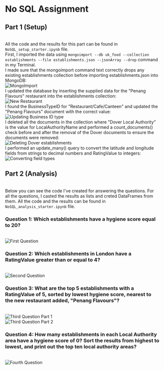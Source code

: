 # No SQL Assignment

## Part 1 (Setup)
</br>All the code and the results for this part can be found in `NoSQL_setup_starter.ipynb` file.
</br>First, I imported the data using `mongoimport --db uk_food --collection establishments --file establishments.json --jsonArray --drop` command in my Terminal.
</br>I made sure that the mongoimport command text correctly drops any existing establishments collection before importing establishments.json into MongoDB:
</br>![MongoImport](./Screenshots/mongoimport.png)
</br>I updated the database by inserting the supplied data for the "Penang Flavours" restaurant into the establishments collection:
</br>![New Restaurant](./Screenshots/new_restaurant.png)
</br>I found the BusinessTypeID for "Restaurant/Cafe/Canteen" and updated the "Penang Flavours" document with the correct value:
</br>![Updating Business ID type](./Screenshots/business_type_id.png)
</br>I deleted all the documents in the collection where "Dover Local Authority" is the value for LocalAuthorityName and performed a count_documents() check before and after the removal of the Dover documents to ensure the documents were removed:
</br>![Deleting Dover establishments](./Screenshots/delete_dover.png)
</br>I performed an update_many() query to convert the latitude and longitude fields from strings to decimal numbers and RatingValue to integers:
</br>![Converting field types](./Screenshots/update_many.png)

## Part 2 (Analysis)
</br>Below you can see the code I've created for answering the questions. For all the questions, I casted the results as lists and creted DataFrames from them. All the code and the results can be found in `NoSQL_analysis_starter.ipynb` file.
### Question 1: Which establishments have a hygiene score equal to 20?
</br>![First Question](./Screenshots/analysis_1.png)
### Question 2: Which establishments in London have a RatingValue greater than or equal to 4?
</br>![Second Question](./Screenshots/analysis_2.png)
### Question 3: What are the top 5 establishments with a RatingValue of 5, sorted by lowest hygiene score, nearest to the new restaurant added, "Penang Flavours"?
</br>![Third Question Part 1](./Screenshots/analysis_3_1.png)
</br>![Third Question Part 2](./Screenshots/analysis_3_2.png)
### Question 4: How many establishments in each Local Authority area have a hygiene score of 0? Sort the results from highest to lowest, and print out the top ten local authority areas?
</br>![Fourth Question](./Screenshots/analysis_4.png)
